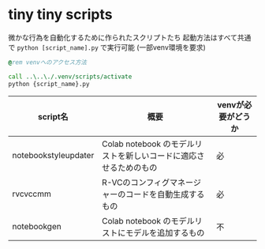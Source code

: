 # tiny tiny scripts
微かな行為を自動化するために作られたスクリプトたち
起動方法はすべて共通で `python [script_name].py` で実行可能 (一部venv環境を要求)
```bat
@rem venvへのアクセス方法

call ..\..\./.venv/scripts/activate
python {script_name}.py
```

| script名 | 概要 | venvが必要がどうか |
| --- | --- | --- |
| notebookstyleupdater | Colab notebook のモデルリストを新しいコードに適応させるためのもの | 必 |
| rvcvccmm | R-VCのコンフィグマネージャーのコードを自動生成するもの | 必 |
| notebookgen | Colab notebook のモデルリストにモデルを追加するもの | 不 |